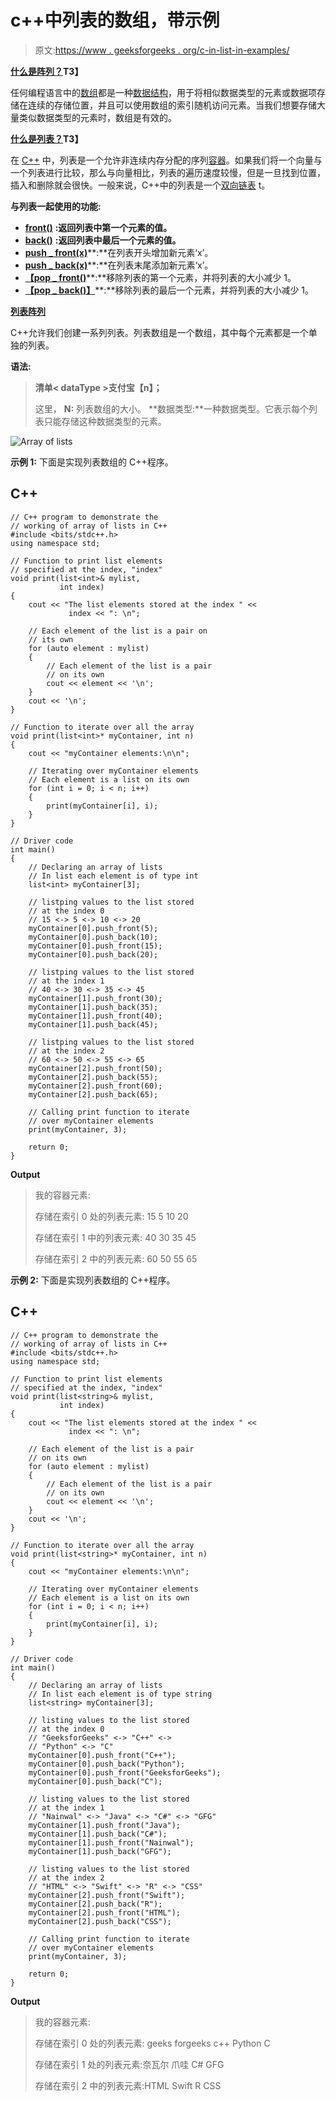 # c++中列表的数组，带示例

> 原文:[https://www . geeksforgeeks . org/c-in-list-in-examples/](https://www.geeksforgeeks.org/array-of-list-in-c-with-examples/)

**<u>什么是阵列？</u>T3】**

任何编程语言中的[数组](https://www.geeksforgeeks.org/introduction-to-arrays/)都是一种[数据结构](https://www.geeksforgeeks.org/data-structures/)，用于将相似数据类型的元素或数据项存储在连续的存储位置，并且可以使用数组的索引随机访问元素。当我们想要存储大量类似数据类型的元素时，数组是有效的。

**<u>什么是列表？</u>T3】**

在 [C++](http://www.geeksforgeeks.org/c-plus-plus/) 中，列表是一个允许非连续内存分配的序列[容器](https://www.geeksforgeeks.org/containers-cpp-stl/)。如果我们将一个向量与一个列表进行比较，那么与向量相比，列表的遍历速度较慢，但是一旦找到位置，插入和删除就会很快。一般来说，C++中的列表是一个[双向链表](https://www.geeksforgeeks.org/doubly-linked-list/) t。

**与列表一起使用的功能:**

*   [**front()**](https://www.geeksforgeeks.org/list-front-function-in-c-stl/) **:返回列表中第一个元素的值。**
*   [**back()**](https://www.geeksforgeeks.org/list-back-function-in-c-stl/) **:返回列表中最后一个元素的值。**
*   [**push _ front(x)**](https://www.geeksforgeeks.org/list-push_front-function-in-c-stl/)**:**在列表开头增加新元素‘x’。
*   [**push _ back(x)**](https://www.geeksforgeeks.org/listpush_front-listpush_back-c-stl/)**:**在列表末尾添加新元素‘x’。
*   [**【pop _ front()**](https://www.geeksforgeeks.org/list-pop_front-function-in-c-stl/)**:**移除列表的第一个元素，并将列表的大小减少 1。
*   [**【pop _ back()】**](https://www.geeksforgeeks.org/list-pop_back-function-in-c-stl/)**:**移除列表的最后一个元素，并将列表的大小减少 1。

**<u>列表阵列</u>**

C++允许我们创建一系列列表。列表数组是一个数组，其中每个元素都是一个单独的列表。

**语法:**

> **清单< dataType >支付宝【n】；**
> 
> 这里，
> **N:** 列表数组的大小。
> **数据类型:**一种数据类型。它表示每个列表只能存储这种数据类型的元素。

![Array of lists](img/ee716acd7f867a176b908fa9096de193.png)

**示例 1:** 下面是实现列表数组的 C++程序。

## C++

```
// C++ program to demonstrate the
// working of array of lists in C++
#include <bits/stdc++.h>
using namespace std;

// Function to print list elements
// specified at the index, "index"
void print(list<int>& mylist,
           int index)
{
    cout << "The list elements stored at the index " << 
             index << ": \n";

    // Each element of the list is a pair on 
    // its own
    for (auto element : mylist) 
    {
        // Each element of the list is a pair 
        // on its own
        cout << element << '\n';
    }
    cout << '\n';
}

// Function to iterate over all the array
void print(list<int>* myContainer, int n)
{
    cout << "myContainer elements:\n\n";

    // Iterating over myContainer elements
    // Each element is a list on its own
    for (int i = 0; i < n; i++) 
    {
        print(myContainer[i], i);
    }
}

// Driver code
int main()
{
    // Declaring an array of lists
    // In list each element is of type int
    list<int> myContainer[3];

    // listping values to the list stored
    // at the index 0
    // 15 <-> 5 <-> 10 <-> 20
    myContainer[0].push_front(5);
    myContainer[0].push_back(10);
    myContainer[0].push_front(15);
    myContainer[0].push_back(20);

    // listping values to the list stored
    // at the index 1
    // 40 <-> 30 <-> 35 <-> 45
    myContainer[1].push_front(30);
    myContainer[1].push_back(35);
    myContainer[1].push_front(40);
    myContainer[1].push_back(45);

    // listping values to the list stored
    // at the index 2
    // 60 <-> 50 <-> 55 <-> 65
    myContainer[2].push_front(50);
    myContainer[2].push_back(55);
    myContainer[2].push_front(60);
    myContainer[2].push_back(65);

    // Calling print function to iterate
    // over myContainer elements
    print(myContainer, 3);

    return 0;
}
```

**Output**

> 我的容器元素:
> 
> 存储在索引 0 处的列表元素:
> 15
> 5
> 10
> 20
> 
> 存储在索引 1 中的列表元素:
> 40
> 30
> 35
> 45
> 
> 存储在索引 2 中的列表元素:
> 60
> 50
> 55
> 65

**示例 2:** 下面是实现列表数组的 C++程序。

## C++

```
// C++ program to demonstrate the
// working of array of lists in C++
#include <bits/stdc++.h>
using namespace std;

// Function to print list elements
// specified at the index, "index"
void print(list<string>& mylist,
           int index)
{
    cout << "The list elements stored at the index " << 
             index << ": \n";

    // Each element of the list is a pair 
    // on its own
    for (auto element : mylist) 
    {
        // Each element of the list is a pair 
        // on its own
        cout << element << '\n';
    }
    cout << '\n';
}

// Function to iterate over all the array
void print(list<string>* myContainer, int n)
{
    cout << "myContainer elements:\n\n";

    // Iterating over myContainer elements
    // Each element is a list on its own
    for (int i = 0; i < n; i++) 
    {
        print(myContainer[i], i);
    }
}

// Driver code
int main()
{
    // Declaring an array of lists
    // In list each element is of type string
    list<string> myContainer[3];

    // listing values to the list stored
    // at the index 0
    // "GeeksforGeeks" <-> "C++" <-> 
    // "Python" <-> "C"
    myContainer[0].push_front("C++");
    myContainer[0].push_back("Python");
    myContainer[0].push_front("GeeksforGeeks");
    myContainer[0].push_back("C");

    // listing values to the list stored
    // at the index 1
    // "Nainwal" <-> "Java" <-> "C#" <-> "GFG"
    myContainer[1].push_front("Java");
    myContainer[1].push_back("C#");
    myContainer[1].push_front("Nainwal");
    myContainer[1].push_back("GFG");

    // listing values to the list stored
    // at the index 2
    // "HTML" <-> "Swift" <-> "R" <-> "CSS"
    myContainer[2].push_front("Swift");
    myContainer[2].push_back("R");
    myContainer[2].push_front("HTML");
    myContainer[2].push_back("CSS");

    // Calling print function to iterate
    // over myContainer elements
    print(myContainer, 3);

    return 0;
}
```

**Output**

> 我的容器元素:
> 
> 存储在索引 0 处的列表元素:
> geeks forgeeks
> c++
> Python
> C
> 
> 存储在索引 1 处的列表元素:奈瓦尔
> 爪哇
> C#
> GFG
> 
> 存储在索引 2 中的列表元素:HTML
> Swift
> R
> CSS